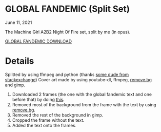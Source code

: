 # GLOBAL FANDEMIC (Split Set)

<p class="date">June 11, 2021</p>

The Machine Girl A2B2 Night Of Fire set, split by me (in opus).

[GLOBAL FANDEMIC DOWNLOAD](/global_fandemic.zip)

# Details

Splitted by using ffmpeg and python (thanks [some dude from stackexchange](https://unix.stackexchange.com/questions/280767/how-do-i-split-an-audio-file-into-multiple/400032#400032))
Cover art made by using youtube-dl, ffmpeg, [remove.bg](https://www.remove.bg/) and gimp.

1. Downloaded 2 frames (the one with the global fandemic text and one before that) by doing [this](https://askubuntu.com/questions/1155446/is-it-possible-to-only-download-a-single-frame-from-a-youtube-video/1155468#1155468).
2. Removed most of the background from the frame with the text by using [remove.bg](https://www.remove.bg/).
3. Removed the rest of the background in gimp.
4. Cropped the frame without the text.
5. Added the text onto the frames.
</article>
